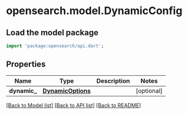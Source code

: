 # opensearch.model.DynamicConfig

## Load the model package
```dart
import 'package:opensearch/api.dart';
```

## Properties
Name | Type | Description | Notes
------------ | ------------- | ------------- | -------------
**dynamic_** | [**DynamicOptions**](DynamicOptions.md) |  | [optional] 

[[Back to Model list]](../README.md#documentation-for-models) [[Back to API list]](../README.md#documentation-for-api-endpoints) [[Back to README]](../README.md)



